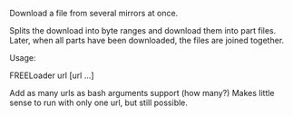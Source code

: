 Download a file from several mirrors at once.

Splits the download into byte ranges and download them into part files.
Later,  when all parts have been downloaded, the files are joined together.

Usage:

FREELoader url [url ...]



Add as many urls as bash arguments support (how many?)
Makes little sense to run with only one url, but still possible.
